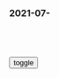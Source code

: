 ### 2021-07-　

```note
```

<table id="tbc" style="white-space: pre-wrap">
</table>
<button onclick="toggleb()">toggle</button>
<pre id="prr" style="display: none">
<!-- 🍅<br>　<hr>🍑 -->

女生运动时的仪式感，哈哈哈也太真实了，感觉有被冒犯到
https://baijiahao.baidu.com/s?id=1694920071180781063&wfr=spider&for=pc

马赛克可不能乱打，尤其对女孩子...哈哈哈哈颜值太重要了！
http://k.sina.com.cn/article_7507340722_1bf78edb200100yd68.html

马赛克可不能乱打，尤其对女孩子，哈哈哈，颜值太重要了
https://www.163.com/dy/article/GF1NMMKN05521T3G.html

法式宫廷床柱子罗浮宫实木床欧式金箔大床主卧双人床2米2太子床
http://www.wumeipai.com/item/index/iid/597902236747.html

https://img.alicdn.com/i2/1664701499/O1CN01ffZi0t1MwaLTE3xp8_!!0-item_pic.jpg

什么是量子计算
https://new.qq.com/omn/20210703/20210703A0A03V00.html

科普了：什么是量子计算机
https://www.sohu.com/a/436711388_120031269

Win10的6个版本 你都知道吗？怎么选择最适合你的系统？运行比win7更流畅
https://www.bilibili.com/video/BV1uq4y1J7z5

编出来的神话：“潘菲洛夫28勇士”的故事是真的吗
https://mp.weixin.qq.com/s/Edbbx8TjpeRTkKv1G8tpGw

广大黄皮斯拉夫对其精神祖g颅内高潮的同时，却似乎从未仔细的研究考证过这段故事的过程与真实性。

如同广大黄皮斯拉夫生物宣称的那样“经过了苏联j方和g方的严谨考证和认可，不容置疑

莫斯科保卫战》中对这场战斗也做了重点描写，在德军坦克逼近时，指导员向他的“俄罗s灰色牲口”们进行了充满苏联式的革命乐观主义精神和非常积极向上犹如二十年后某邻国抗日神剧的临战动员：“小伙子们！这二十辆坦克小意思，我们每个人还分不到一辆呢！”（还好没按照54辆来编台词，不然一个人两辆都分不完

轻重机枪拼死扫射德军伴随步兵，打的德军如同横店日军一样溃不成军哭爹喊娘，很多苏军士兵抱着炸药包和集束手榴弹和德军坦克同归于尽。

在这篇文章中，首次提到了近卫第8师的28名战士击毁了德军18辆坦克，最后全体牺牲的“丰功伟绩

虽然说这个事迹从宣传的看来属实是让人“热血沸腾”，但是但凡是稍有常识的人去看一下战斗过程和兵力对比，都会很清楚这个故事的诸多细节完全经不起推敲。

作为编辑的克里维茨基并不是战斗的亲历者，甚至没有上过战场，但此公在在他的文章和报道中非常清楚和细致地描述了战斗之中的各种小细节，甚至连克洛奇科夫最后发动神风突击时的辞世遗言都知道，这点实在是令人难以置信。

如果他做了这样的事情可能将会迎来古拉格大礼包包吃包住包最后一颗花生米的全套服务。

而该次战斗中，不仅友邻部队对此一无所知，甚至连316步兵师自己都不太清楚这是怎么回事，他们也都是从报纸上才得知的这一事迹。

至于那位潘菲洛夫师长倒是不用纠结这个问题了，11月18日他在自己的指挥部接受战地记者采访时遭到德军迫击炮炮击而荣升军神，自此与俗世无关。

https://mmbiz.qpic.cn/sz_mmbiz_png/jRnicnrfdF8QWxJZVmBwvnkSPj7JgDSOuceibJMHich98hFC6e3eCom8E9Z2BF1rvTJ2BlOYZy3skyjJH0S3I0eibQ/

带着蓝帽子的苏联内务rm委员会z治j察是每一位苏j士b的噩梦

为了把这个显而易见的漏洞圆过去，丹尼尔·科茹别格诺夫被迫签署一项声明，承认自己冒充了牺牲的英雄之名，随后就以“冒名顶替和胆小懦弱”的罪名被投入劳改营，直到1976年去世也没有洗清罪名；而那位完全是空穴来风的雅利斯加尔·科茹别科夫却获得了“苏联英雄”的荣誉称号，并且直到今日这个名字还刻在伟大卫国战争博物馆的墙上，

在战争时期，苏联可以通过严格的言l管z和舆l引d来暂时隐瞒这个以拙劣的手段编造的事迹，但是在战后发生的一件事情却使这件事在苏联高层再次引起了关注，这件事是由“潘菲洛夫28勇士”的另一位幸存者引起的。

当时乌克兰已经被德军占领，为了避免被德军抓走做苦力，此人加入了德军在当地的辅助警察组织，苏联的“战争英雄”居然成为了一名德国的治安区辅助警察，这恐怕是整个“潘菲洛夫28勇士”的闹剧中最为魔幻现实主义的部分了。

当1944年苏军反攻后，随着德军撤退到敖德萨的他再次加入了苏军并设法逃过了z治s查。

在战争结束之后，他偶然在一本书上看到了自己的大名赫然在“潘菲洛夫28勇士”的名单上面，可能是被冲昏头脑的他居然未假思索，直接前往基辅军区索要称号勋章和待遇，结果不想自己之前掩盖的还算可以的当治安区警察的黑历史被一并起底，“苏联英雄”的称号没有拿到，倒是喜提了十五年劳改营包吃包住大礼包，可谓是偷鸡不着蚀把米。

卡普罗夫团长在询问调查中交代了他所知道的事情，“1941年12月底，我们师撤退到后方进行休整时，红星报记者克里维茨基找到了我，从他这里我头一次知道了28勇士的事迹。克里维茨基声称他们需要从我部搜集更多关于28勇士的事迹。我指出我团上下都同德军坦克展开了殊死搏斗，这其中2营4连表现尤为英勇，但我从未听过有什么28勇士，在我团文件中也找不到这些事迹，事后我也没向任何人宣传28勇士的事迹，因为根本就没有这件事

在铁证如山之下，克里维茨基最终向负责调查的军事检察官承认了所谓的“潘菲洛夫28勇士”是他们虚构编造出来的，其事迹完全子虚乌有，并交待了编造报道材料谎报英雄事迹的全部过程。

并被316师z委叶戈罗夫向前往前线采访的《红星报》记者瓦西里·科罗捷耶夫添油加醋的吹嘘了一番，声称该团的一个步兵连与54辆德军坦克和大批步兵交战，迟滞了德军进攻并摧毁了若干德军坦克。
　很可能是这位z委对着记者满嘴跑T-34扯出来的。

这位z委很可能只是出于一时痛快或者是想在后方记者面前混个脸熟提供点宣传素材，但是没想到如获至宝的科罗捷耶夫回到后方之后根本未加详细考证，直接报给了当时的《红星报》总编奥滕贝格，奥滕贝格认为这个值得报道，并询问科罗捷耶夫在这场战斗中有多少人参加了战斗和一些其他具体细节，结果也不知所以然的科罗捷耶夫张嘴就来说总共有30人，其中2人是意图投敌的叛徒，而奥滕贝格认为30个人里面居然出了2个叛徒这实在是太多了，因此科罗捷耶夫最后成稿时减为一个。

随后他与奥尔滕堡两人商量了一下之后，为了避免在事迹中出现任何“不和谐的污点”而决定完全去掉叶戈罗夫所述故事中的那两名因试图投敌而被自己人击毙的士兵的事情，并为了突出苏军士兵们英勇作战的精神而将参战的士兵彻底定调为只有28人。

为了避免自己喜提古拉格包吃包住或者是直接一颗花生米让自己那张胡说八道的嘴巴永远闭嘴，他们只能一路走到黑把这个故事编造到底，于是他们派出克里维茨基亲自到1075步兵团弄点“宣传素材”和“第一手消息”来方便自己进一步的编造故事糊弄上级。

并不意外的是，这一令苏联z府颜面扫地的调查结果立刻被严格保密，因为一个被广泛宣传的英雄故事典范居然是完全由编造而成的，这无疑是严重的丑闻，相关的调查人员也接到了封口令，成为了在当时成为了决不能公开的丑闻之一，当然了，所有造假者也未被追究责任。

比较有趣的是，该师在9月底还有300人的督战队倒是剩下了150人，比已经被打成了零碎的1075步兵团还多了30人。在经历激战之后督战队居然比一个步兵团的剩余的人数还要多，也可以称得上是该师的一大魔幻现实主义奇观。

https://mmbiz.qpic.cn/sz_mmbiz_png/jRnicnrfdF8QWxJZVmBwvnkSPj7JgDSOuCne13ow8gicibB7XOXicic5R0acXmLKlEO9mTacGm2zATLmQJLDicJpHZZg/

此时苏联尚未解体，各位黄斯拉夫孝子和精神苏联人慎言慎喷啊，不然可是大大的不孝哦！

然而，这之后随着e罗斯与欧美gj的关系急速恶化，e罗斯再次翻出了这一故事大加宣扬，不过和七十年前看起来能够凝聚人心士气的效果不同的是，七十年后用来打鸡血和煽动所谓的“ag情怀”的这一行径就如同是一幕丑剧一样令人感觉滑稽和忍俊不禁。

e罗斯文化部部长m丁斯基那“即使这个故事从头到尾都是编造的；即便没有潘菲洛夫这个人物；就算整件事根本不存在也好，它仍是一个不容干犯的的神圣传说。会这样做的人都是丑恶的人渣”

结果真理报编辑在刊登了亚佐夫元帅的来信全文时，一不小心将当年什捷缅科写给布尔加宁的便条“28勇士的事迹是红星报胡乱编造出来的”全文作为附录附在了上面，成为了又一件让所有人哄堂大笑的乐子。

潘菲洛夫28勇士”的整件事情也是诸多“大国沙文式”gj的诸多“英雄史诗”的一面镜子，这种严重不符合战争规则和战争逻辑，甚至是违背了人类基本常识的“史诗故事”大多是经不起推敲的天方夜谭，在其政治环境使然的情况下或许会活跃于一时，但是终究是经不起详细的研究和考证的，只要这“详细的研究和考证”不受到一些不可抗力的干扰。

不过比起相当数量的e罗斯人和当年饱受斯拉夫入侵和奴役侵害的东欧各国对这件事情的态度相比，同样是斯拉夫大入侵受害者之一的某国网络环境上却是另一幅画面。

在这里，各路精神斯拉夫和梦想入籍e罗斯的“契丹”人们绞尽脑汁的给这一完全子虚乌有的事件洗地，即使是从2016年开始网上已经有多篇非常细致的针对该事件的详细辟谣文发表之后仍然如此，可谓是孝感天地，各路黄俄的精彩表演完全可以绘制出一幅名为“新时代黄俄二十四孝图”的地狱绘图。

精神野爹都认账了各路野儿子仍然坚持不懈的洗地完全可以列入二十一世纪一大网络奇观

睡觉时突然“一脚踩空”，这是心脏在“求救”吗？
https://m.thepaper.cn/baijiahao_12421279

80后“女娲娘娘”判了：利用明星吸引成员，追随者封“黎山老母
https://xw.qq.com/cmsid/20210428V075V100

katana
https://youtu.be/G6NP10PNwrw

这是食物中毒了
https://www.bilibili.com/video/BV1eX4y1F75P

岁月：妻子婚后偷吃野食，哪料丈夫折磨她的办法太专业，这真扎心
https://haokan.baidu.com/v?vid=5500343960631788606

一二九运动策划发动真相是如何浮出水面的
https://baijiahao.baidu.com/s?id=1704602943400080516&wfr=spider&for=pc

虽说接到邀请实属偶然，但谷景生是有备而去，此前他经反复斟酌推敲，写成《一二九运动与d的领d》一文，把一二九运动的来龙去脉做了完整的勾勒，通篇强调运动环环相扣，但没有一个环节是自发的。

根据你对文学名著的阅读，回答下列各题。因叛徒出卖被捕
http://www.1010jiajiao.com/peixun/update-907346.html

h为是《红岩》里h子良和双枪老太婆的儿子。

h为 （小说《红岩》中的人物
https://baike.baidu.com/item/华为/56178460?fr=aladdin

h为是zgg产dd员、g命烈士

向h为烈士哀悼！（３月６号下去的兄弟，你走好了
http://bbs.tianya.cn/post-47-800744-1.shtml

双枪老太婆抗战时期多次建功，建g后却被判死刑！原因是什么
https://new.qq.com/omn/20210210/20210210A0355000.html

双枪老太婆多次英勇杀敌，建g后却被处死！原因让人愤怒
https://view.inews.qq.com/a/20201102A0FDS600

1950年双枪老太婆被判枪决，z总l亲自求情，mzx：善待她家人,影视,战争片,好看视频
https://haokan.baidu.com/v?vid=4170573318027798850&sfrom=baidu-feed

2021/11/5 上午10:21:57

1974年11月29日
彭德h元帅被迫害致死
https://news.china.com/history/today/1129/

h卫b毒打彭德h：一天被打倒七次(组图
https://cul.sohu.com/20110503/n306739188_1.shtml

彭德h留给侄女的遗言：我是被特务害死的
http://news.cntv.cn/20120511/102287.shtml

彭德h临终前高喊：“我不用mzd的药”
<del>
http://news.china.com/history/all/11025807/20120925/17450180.html
</del>

百年觉悟：一代zg青年探寻救g路
https://baijiahao.baidu.com/s?id=1689731650211742221&wfr=spider&for=pc

由周el负责起草的《觉悟的宣言》一文进一步阐明了觉悟社的宗旨。比如，里面提到，“凡是不合于现代进化的jg主义、资产阶级、d阀、g僚、男女不平等界限，顽固思想、旧道德、旧伦常……全认他为应该铲除应该改g的。

觉悟的宣言》：“我们全是学生，绝不敢说已经‘觉悟’，我们的决心就是齐心努力向‘觉悟’道上走。努力！奋斗！

今日zg·天津丨齐心努力向“觉悟” 启蒙进步思想播撒g命火种
https://www.sohu.com/a/466148548_121106842

在《宣言》的最后，周el充满激情地写道：“我们全是学生，绝不敢说已经‘觉悟’，我们的决心就是齐心努力向‘觉悟’道上走，同时也盼望sh上所有的人都向‘觉悟’道上走，努力！奋斗！

以色l正成为曾经的纳粹，假如巴勒斯t倒下了，它的下一个目标是
https://www.sohu.com/a/467492150_120965957

俄罗sj演出意外，7枚鱼雷爆炸致118名海军遇难，美伸援手却遭拒
https://www.163.com/dy/article/G9NC1U8F0535ISY0.html

全g特大火灾事故，克拉玛y大火烧s325人，“l导先走
https://kuaibao.qq.com/s/20210510A07O6R00

<!-- 🍅<br>　<hr>🍑 -->
</pre>

```tip
```

<script src="https://cdn.jsdelivr.net/npm/jquery@3.5.1/dist/jquery.min.js"></script>

<link rel="stylesheet" href="https://cdn.jsdelivr.net/gh/fancyapps/fancybox@3.5.7/dist/jquery.fancybox.min.css" />
<script src="https://cdn.jsdelivr.net/gh/fancyapps/fancybox@3.5.7/dist/jquery.fancybox.min.js"></script>

<script type="text/javascript">

setTimeout(function(){
  tbc.innerHTML = parseURL(prr.innerHTML);
},0);

var __urlRegex = /(\b(https?|ftp|file):\/\/[-A-Z0-9+&@#\/%?=~_|!:,.;]*[-A-Z0-9+&@#\/%=~_|])/ig;
var __imgRegex = /\.(?:jpe?g|gif|png)$/i;

function parseURL($string){

    var exp = __urlRegex;
    return $string.replace(exp,function(match){
            __imgRegex.lastIndex=0;
            if(__imgRegex.test(match)){
                return '<a data-fancybox="gallery" href="' + match.replace("/p=700", "")
                 + '"><img src="' + match.replace("/p=700", "")+'" width="64"></a>';
            }
            else{
                return '<a href="' + match + '" target="_blank">' + match + '</a>';
            }
        }
    );
}

function toggleb() {
  var x = document.getElementById("prr");
  if (x.style.display === "none") {
    x.style.display = "";
  } else {
    x.style.display = "none";
  }
}

</script>
